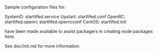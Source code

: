 Sample configuration files for:

SystemD: startlifed.service
Upstart: startlifed.conf
OpenRC:  startlifed.openrc
         startlifed.openrcconf
CentOS:  startlifed.init

have been made available to assist packagers in creating node packages here.

See doc/init.md for more information.

